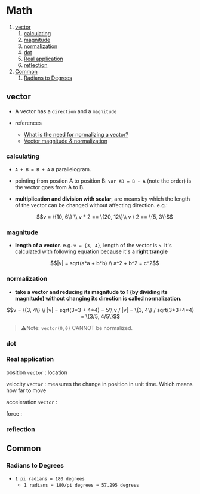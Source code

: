 # Math

1. [vector](#vector)
   1. [calculating](#calculating)
   2. [magnitude](#magnitude)
   3. [normalization](#normalization)
   4. [dot](#dot)
   5. [Real application](#real-application)
   6. [reflection](#reflection)
2. [Common](#common)
   1. [Radians to Degrees](#radians-to-degrees)


## vector

- A vector has a `direction` and a `magnitude`

- references
  - [What is the need for normalizing a vector?](https://stackoverflow.com/questions/10002918/what-is-the-need-for-normalizing-a-vector)
  - [Vector magnitude & normalization](https://www.khanacademy.org/computing/computer-programming/programming-natural-simulations/programming-vectors/a/vector-magnitude-normalization)


### calculating

- `A + B = B + A` a parallelogram.

- pointing from postion A to position B: `var AB = B - A` (note the order) is the vector goes from A to B.

- **multiplication and division with scalar**, are means by which the length of the vector can be changed without affecting direction. e.g.:

  ```math
  v = \{10, 6\} \\
  v * 2 == \{20, 12\}\\
  v / 2 == \{5, 3\}
  ```

### magnitude

- **length of a vector**. e.g. `v = {3, 4}`, length of the vector is `5`. It's calculated with following equation because it's a **right trangle**

  ```math
  |v| = sqrt(a*a + b*b) \\
  a^2 + b^2 = c^2
  ```

### normalization

- **take a vector and reducing its magnitude to 1 (by dividing its magnitude) without changing its direction is called normalization.**

```math
v = \{3, 4\} \\
|v| = sqrt(3*3 + 4*4) = 5\\
v / |v| = \{3, 4\} / sqrt(3*3+4*4) = \{3/5, 4/5\}
```

>️️⚠️Note: `vector(0,0)` CANNOT be normalized.

### dot


### Real application

position `vector`
:   location

velocity `vector`
:   measures the change in position in unit time. Which means how far to move

acceleration `vector`
:   

force
:   

### reflection


## Common

### Radians to Degrees

- `1 pi radians = 180 degrees`
  - `1 radians = 180/pi degrees = 57.295 degress`




